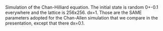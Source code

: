 Simulation of the Chan-Hilliard equation.
The initial state is random 0+-0.1 everywhere and the lattice is 256x256. dx=1.
Those are the SAME parameters adopted for the Chan-Allen simulation that we compare in the presentation, except that there dx=0.1.

